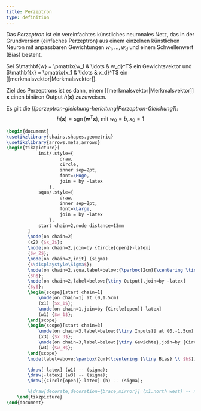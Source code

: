 ```yaml
---
title: Perzeptron
type: definition
---
```


Das *Perzeptron* ist ein vereinfachtes künstliches neuronales Netz, das  in der Grundversion (einfaches Perzeptron) aus einem einzelnen künstlichen Neuron mit anpassbaren Gewichtungen $w_1, \ldots, w_d$ und einem Schwellenwert (Bias) besteht.

Sei $\mathbf{w} = \pmatrix{w_1 & \ldots & w_d}^T$ ein Gewichtsvektor und $\mathbf{x} = \pmatrix{x_1 & \ldots & x_d}^T$ ein [[merkmalsvektor|Merkmalsvektor]].

Ziel des Perzeptrons ist es dann, einem [[merkmalsvektor|Merkmalsvektor]] $\mathbf{x}$ einen binären Output $h(\mathbf{x})$ zuzuweisen.

Es gilt die *[[perzeptron-gleichung-herleitung|Perzeptron-Gleichung]]*:
$$
	h(\mathbf{x}) = \operatorname{sgn}(\mathbf{w}^T\mathbf{x}), \ \text{mit} \ w_0 = b, \, x_0 = 1
$$

```tikz
\begin{document}
\usetikzlibrary{chains,shapes.geometric}
\usetikzlibrary{arrows.meta,arrows}
\begin{tikzpicture}[
            init/.style={
                    draw,
                    circle,
                    inner sep=2pt,
                    font=\Huge,
                    join = by -latex
                },
            squa/.style={
                    draw,
                    inner sep=2pt,
                    font=\Large,
                    join = by -latex
                },
            start chain=2,node distance=13mm
        ]
        \node[on chain=2]
        (x2) {$x_2$};
        \node[on chain=2,join=by {Circle[open]}-latex]
        {$w_2$};
        \node[on chain=2,init] (sigma)
        {$\displaystyle\Sigma$};
        \node[on chain=2,squa,label=below:{\parbox{2cm}{\centering \tiny Aktivierungs- \\ funktion}}]
        {$h$};
        \node[on chain=2,label=below:{\tiny Output},join=by -latex]
        {$y$};
        \begin{scope}[start chain=1]
            \node[on chain=1] at (0,1.5cm)
            (x1) {$x_1$};
            \node[on chain=1,join=by {Circle[open]}-latex]
            (w1) {$w_1$};
        \end{scope}
        \begin{scope}[start chain=3]
            \node[on chain=3,label=below:{\tiny Inputs}] at (0,-1.5cm)
            (x3) {$x_3$};
            \node[on chain=3,label=below:{\tiny Gewichte},join=by {Circle[open]}-latex]
            (w3) {$w_3$};
        \end{scope}
        \node[label=above:\parbox{2cm}{\centering {\tiny Bias} \\ $b$}] at (sigma|-w1) (b) {};

        \draw[-latex] (w1) -- (sigma);
        \draw[-latex] (w3) -- (sigma);
        \draw[{Circle[open]}-latex] (b) -- (sigma);

        %\draw[decorate,decoration={brace,mirror}] (x1.north west) -- node[left=10pt] {Inputs} (x3.south west);
    \end{tikzpicture}
\end{document}
```